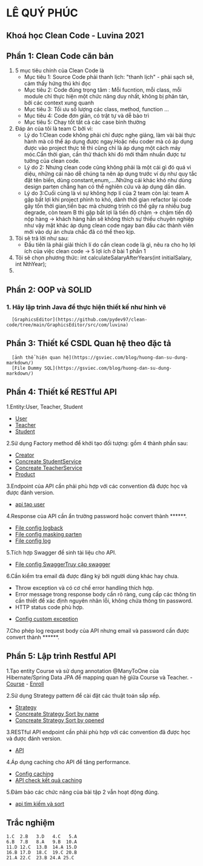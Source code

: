 # LÊ QUÝ PHÚC
## Khoá học Clean Code - Luvina 2021


## Phần 1: Clean Code căn bản
1. 5 mục tiêu chính của Clean Code là
   -  Mục tiêu 1: Source Code phải thanh lịch: "thanh lịch" - phải sạch sẽ, cảm thấy hứng thú khi đọc
   -  Mục tiêu 2: Code đúng trọng tâm : Mỗi fucntion, mỗi class, mỗi module chỉ thực hiện một chức năng duy nhất, không bị phân tán, bởi các context xung quanh
   -  Mục tiêu 3: Tối ưu số lượng các class, method, function ...
   -  Mục tiêu 4: Code đơn giản, có trật tự và dễ bảo trì
   -  Mục tiêu 5: Chạy tốt tất cả các case bình thường
2. Đáp án của tôi là team C bởi vì:
   -  Lý do 1:Clean code không phải chỉ được nghe giảng, làm vài bài thực hành mà có thể áp dụng được ngay.Hoặc nếu coder mà có áp dụng được vào project thực tế thì cũng chỉ là áp dụng một cách máy móc.Cần thời gian, cần thử thách khi đó mới thấm nhuần được tư tưởng của clean code.
   -  Lý do 2: Nhưng clean code cũng không phải là một cái gì đó quá vi diệu, những cái nào dễ chúng ta nên áp dụng trước ví dụ như quy tắc đặt tên biến, dùng constant,enum,....Những cái khác khó như dùng design parten chẳng hạn có thể nghiên cứu và áp dụng dần dần.
   -  Lý do 3:Cuối cùng là vì sự không hợp lí của 2 team còn lại: team A gặp bất lợi khi project phình to khó, dành thời gian refactor lại code gây tốn thời gian,tiền bạc mà chương trình có thể gây ra nhiều bug degrade, còn team B thì gặp bất lợi là tiến độ chậm -> chậm tiến độ nộp hàng -> khách hàng hẳn sẽ không thích sự thiếu chuyên nghiệp như vậy mặt khác áp dụng clean code ngay ban đầu các thành viên mới vào dự án chưa chắc đã có thể theo kịp.
3. Tôi sẽ trả lời như sau:
   -  Đầu tiên là phải giải thích lí do cần clean code là gì, nêu ra cho họ lợi ích của việc clean code -> 5 lợi ích ở bài 1 phần 1
4. Tôi sẽ chọn phương thức: int calculateSalaryAfterYears(int initialSalary, int NthYear);
5.

## Phần 2: OOP và SOLID
### 1. Hãy lập trình Java để thực hiện thiết kế như hình vẽ
      [GraphicsEditor](https://github.com/pydev97/clean-code/tree/main/GraphicsEditor/src/com/luvina)

## Phần 3: Thiết kế CSDL Quan hệ theo đặc tả
      [ảnh thể hiện quan hệ](https://gsviec.com/blog/huong-dan-su-dung-markdown/)
      [File Dummy SQL](https://gsviec.com/blog/huong-dan-su-dung-markdown/)
## Phần 4: Thiết kế RESTful API
1.Entity:User, Teacher, Student
   -  [User](https://github.com/pydev97/clean-code/blob/main/finalCleanCode/src/main/java/com/luvina/net/LeQuyPhuc_CleanCode/entity/User.java)
   -  [Teacher](https://github.com/pydev97/clean-code/blob/main/finalCleanCode/src/main/java/com/luvina/net/LeQuyPhuc_CleanCode/entity/Teacher.java)
   -  [Student](https://github.com/pydev97/clean-code/blob/main/finalCleanCode/src/main/java/com/luvina/net/LeQuyPhuc_CleanCode/entity/Student.java)
   
2.Sử dụng Factory method để khởi tạo đối tượng: gồm 4 thành phần sau:
   -  [Creator](https://github.com/pydev97/clean-code/blob/main/finalCleanCode/src/main/java/com/luvina/net/LeQuyPhuc_CleanCode/service/UserService.java)
   -  [Concreate StudentService](https://github.com/pydev97/clean-code/blob/main/finalCleanCode/src/main/java/com/luvina/net/LeQuyPhuc_CleanCode/service/impl/StudentService.java)
   -  [Concreate TeacherService](https://github.com/pydev97/clean-code/blob/main/finalCleanCode/src/main/java/com/luvina/net/LeQuyPhuc_CleanCode/service/impl/TeacherService.java)
   -  [Product](https://github.com/pydev97/clean-code/blob/main/finalCleanCode/src/main/java/com/luvina/net/LeQuyPhuc_CleanCode/service/UserServiceFactory.java)
   
3.Endpoint của API cần phải phù hợp với các convention đã được học và được đánh version.
   -  [api tạo user](https://github.com/pydev97/clean-code/blob/main/finalCleanCode/src/main/java/com/luvina/net/LeQuyPhuc_CleanCode/resource/UserResource.java)
   
4.Response của API cần ẩn trường password hoặc convert thành ******.
   -  [File config logback](https://github.com/pydev97/clean-code/blob/main/finalCleanCode/src/main/resources/logback-spring.xml)
   -  [File config masking parten](https://github.com/pydev97/clean-code/blob/main/finalCleanCode/src/main/java/com/luvina/net/LeQuyPhuc_CleanCode/config/MaskingPatternLayout.java)
   -  [File config log](https://github.com/pydev97/clean-code/tree/main/finalCleanCode/src/main/java/com/luvina/net/LeQuyPhuc_CleanCode/error)
   
5.Tích hợp Swagger để sinh tài liệu cho API.
   -  [File config Swagger](https://github.com/pydev97/clean-code/blob/main/finalCleanCode/src/main/java/com/luvina/net/LeQuyPhuc_CleanCode/config/SwaggerConfig.java)[Truy cập swagger](http://localhost:8080/swagger-ui.html)
   
6.Cần kiểm tra email đã được đăng ký bởi người dùng khác hay chưa.
   *  Throw exception và có cơ chế error handling thích hợp.
   *  Error message trong response body cần rõ ràng, cung cấp các thông tin cần thiết để xác định nguyên nhân lỗi, không chứa thông tin password.
   *  HTTP status code phù hợp.
   -  [Config custom exception](https://github.com/pydev97/clean-code/blob/main/finalCleanCode/src/main/java/com/luvina/net/LeQuyPhuc_CleanCode/error/ServiceRuntimeException.java)
   
7.Cho phép log request body của API nhưng email và password cần được convert thành ******.

## Phần 5: Lập trình Restful API
   1.Tạo entity Course và sử dụng annotation @ManyToOne của Hibernate/Spring Data JPA để mapping quan hệ giữa Course và Teacher.
      -  [Course](https://github.com/pydev97/clean-code/blob/main/finalCleanCode/src/main/java/com/luvina/net/LeQuyPhuc_CleanCode/entity/Course.java)
      -  [Enroll](https://github.com/pydev97/clean-code/blob/main/finalCleanCode/src/main/java/com/luvina/net/LeQuyPhuc_CleanCode/entity/Enroll.java)
      
2.Sử dụng Strategy pattern để cài đặt các thuật toán sắp xếp.
   -  [Strategy](https://github.com/pydev97/clean-code/blob/main/finalCleanCode/src/main/java/com/luvina/net/LeQuyPhuc_CleanCode/service/SortStrategy.java)
   -  [Concreate Strategy Sort by name](https://github.com/pydev97/clean-code/blob/main/finalCleanCode/src/main/java/com/luvina/net/LeQuyPhuc_CleanCode/service/strategy/SortByName.java)
   -  [Concreate Strategy Sort by opened](https://github.com/pydev97/clean-code/blob/main/finalCleanCode/src/main/java/com/luvina/net/LeQuyPhuc_CleanCode/service/strategy/SortByOpened.java)
   
3.RESTful API endpoint cần phải phù hợp với các convention đã được học và được đánh version.
   -  [API](https://github.com/pydev97/clean-code/blob/main/finalCleanCode/src/main/java/com/luvina/net/LeQuyPhuc_CleanCode/resource/CourseResource.java)
   
4.Áp dụng caching cho API để tăng performance.
   -  [Config caching](https://github.com/pydev97/clean-code/blob/main/finalCleanCode/src/main/java/com/luvina/net/LeQuyPhuc_CleanCode/config/CachingConfiguration.java)
   -  [API check kết quả caching](https://github.com/pydev97/clean-code/blob/main/finalCleanCode/src/main/java/com/luvina/net/LeQuyPhuc_CleanCode/resource/CachingController.java)
   
5.Đảm bảo các chức năng của bài tập 2 vẫn hoạt động đúng.
   -  [api tìm kiếm và sort](https://github.com/pydev97/clean-code/blob/main/finalCleanCode/src/main/java/com/luvina/net/LeQuyPhuc_CleanCode/resource/CourseResource.java)
## Trắc nghiệm
    1.C  2.B   3.D   4.C   5.A
    6.B  7.B   8.A   9.B  10.A
    11.D 12.C  13.B  14.A 15.D
    16.B 17.D  18.C  19.C 20.B
    21.A 22.C  23.B 24.A 25.C
